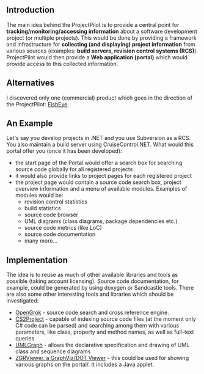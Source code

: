 ## Introduction ##
The main idea behind the ProjectPilot is to provide a central point for **tracking/monitoring/accessing information** about a software development project (or multiple projects). This would be done by providing a framework and infrastructure for **collecting (and displaying) project information** from various sources (examples: **build servers, revision control systems (RCS)**). ProjectPilot would then provide a **Web application (portal)** which would provide access to this collected information.

## Alternatives ##
I discovered only one (commercial) product which goes in the direction of the ProjectPilot: [FishEye](http://www.atlassian.com/software/fisheye/).

## An Example ##
Let's say you develop projects in .NET and you use Subversion as a RCS. You also maintain a build server using CruiseControl.NET. What would this portal offer you (once it has been developed):
  * the start page of the Portal would offer a search box for searching source code globally for all registered projects
  * it would also provide links to project pages for each registered project
  * the project page would contain a source code search box, project overview information and a menu of available modules. Examples of modules would be:
    * revision control statistics
    * build statistics
    * source code browser
    * UML diagrams (class diagrams, package dependencies etc.)
    * source code metrics (like LoC)
    * source code documentation
    * many more...

## Implementation ##
The idea is to reuse as much of other available libraries and tools as possible (taking account licensing). Source code documentation, for example, could be generated by using doxygen or Sandcastle tools.
There are also some other interesting tools and libraries which should be investigated:
  * [OpenGrok](http://www.opensolaris.org/os/project/opengrok/) - source code search and cross reference engine.
  * [CS2Project](http://code.google.com/p/cs2project/) - capable of indexing source code files (at the moment only C# code can be parsed) and searching among them with various parameters, like class, property and method names, as well as full-text queries
  * [UMLGraph](http://www.umlgraph.org/) - allows the declarative specification and drawing of UML class and sequence diagrams
  * [ZGRViewer, a GraphViz/DOT Viewer](http://zvtm.sourceforge.net/zgrviewer.html) - this could be used for showing various graphs on the portal/. It includes a Java applet.